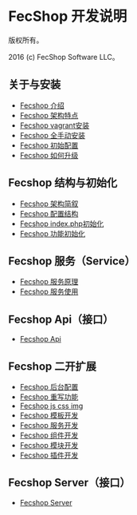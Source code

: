FecShop 开发说明
===============================

版权所有。

2016 (c) FecShop Software LLC。


关于与安装
----------
*  [Fecshop 介绍](fecshop-about-description.md)
*  [Fecshop 架构特点](fecshop-about-framework.md)
*  [Fecshop vagrant安装](fecshop-about-vagrantinstall.md)
*  [Fecshop 全手动安装](fecshop-about-hand-install.md)
*  [Fecshop 初始配置](fecshop-about-config.md)
*  [Fecshop 如何升级](fecshop-about-update.md)

Fecshop 结构与初始化
--------------------
*  [Fecshop 架构简叙](fecshop-construct-framework.md)
*  [Fecshop 配置结构](fecshop-init-config-construction.md)
*  [Fecshop index.php初始化](fecshop-init-index.md)
*  [Fecshop 功能初始化](fecshop-init-func.md)

Fecshop 服务（Service）
----------------------
*  [Fecshop 服务原理](fecshop-service-abc.md)
*  [Fecshop 服务使用](fecshop-service-use.md)

Fecshop Api（接口）
----------------------
*  [Fecshop Api](fecshop-api.md)


Fecshop 二开扩展
----------------
*  [Fecshop 后台配置](fecshop-admin-config.md)
*  [Fecshop 重写功能](fecshop-rewrite-func.md)
*  [Fecshop js css img](fecshop-js-css.md)
*  [Fecshop 模板开发](fecshop-theme.md)
*  [Fecshop 服务开发](fecshop-develop-services.md)
*  [Fecshop 组件开发](fecshop-develop-component.md)
*  [Fecshop 模块开发](fecshop-develop-modules.md)
*  [Fecshop 插件开发](fecshop-develop-plugin.md)

Fecshop Server（接口）
----------------------
*  [Fecshop Server](fecshop-server.md)
























